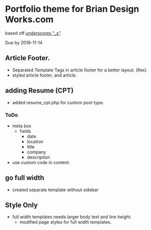 # Portfolio theme for Brian Design Works.com

based off [underscores "_s"](http://underscores.me).

Due by 2016-11-14

## Article Footer.

- Separated Template Tags in article footer for a better layout. (flex)
- styled article footer, and article.

## adding Resume (CPT)

- added resume_cpt.php for custom post type.

### ToDo

- meta box
  - fields
    - date
    - location
    - title
    - company
    - description
- use custom code in content.

## go full width

- created separate template without sidebar

## Style Only

- full width templates needs larger body text and line height.
  - modified page styles for full width templates.
